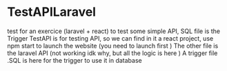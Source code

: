 # TestAPILaravel
test for an exercice (laravel + react) to test some simple API, SQL file is the Trigger
TestAPI is for testing API, so we can find in it a react project, use npm start to launch the website (you need to launch first )
The other file is the laravel API (not working idk why, but all the logic is here ) 
A trigger file .SQL is here for the trigger to use it in database
